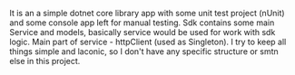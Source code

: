 It is an a simple dotnet core library app with some unit test project (nUnit) and some console app left for manual testing.
Sdk contains some main Service and models, basically service would be used for work with sdk logic. Main part of service - httpClient (used as Singleton).
I try to keep all things simple and laconic, so I don't have any specific structure or smtn else in this project.